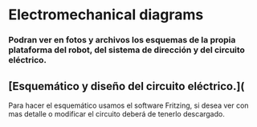 # Electromechanical diagrams
### Podran ver en fotos y archivos los esquemas de la propia plataforma del robot, del sistema de dirección y del circuito eléctrico.


## [Esquemático y diseño del circuito eléctrico.](
Para hacer el esquemático usamos el software Fritzing, si desea ver con mas detalle o modificar el circuito deberá de tenerlo descargado.

